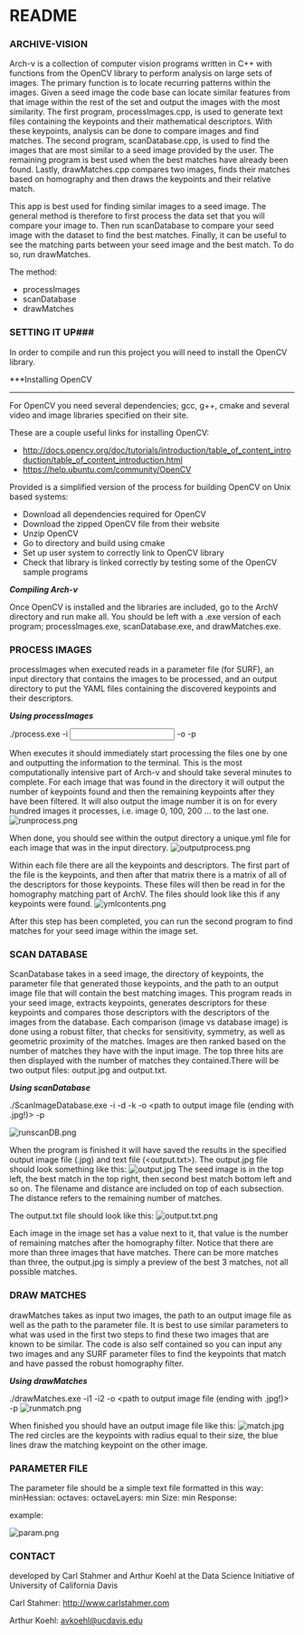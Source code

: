 # README #


### ARCHIVE-VISION ###

Arch-v is a collection of computer vision programs written in C++ with functions from the OpenCV library to perform analysis on large sets of images. The primary function is to locate recurring patterns within the images. Given a seed image the code base can locate similar features from that image within the rest of the set and output the images with the most similarity. The first program, processImages.cpp, is used to generate text files containing the keypoints and their mathematical descriptors. With these keypoints, analysis can be done to compare images and find matches. The second program, scanDatabase.cpp, is used to find the images that are most similar to a seed image provided by the user. The remaining program is best used when the best matches have already been found. Lastly, drawMatches.cpp compares two images, finds their matches based on homography and then draws the keypoints and their relative match.

This app is best used for finding similar images to a seed image. The general method is therefore to first process the data set that you will compare your image to. Then run scanDatabase to compare your seed image with the dataset to find the best matches. Finally, it can be useful to see the matching parts between your seed image and the best match. To do so, run drawMatches.

The method:

* processImages
* scanDatabase
* drawMatches


### SETTING IT UP###

In order to compile and run this project you will need to install the OpenCV library.  

***Installing OpenCV
***

For OpenCV you need several dependencies; gcc, g++, cmake and several video and image libraries specified on their site.


These are a couple useful links for installing OpenCV:

* http://docs.opencv.org/doc/tutorials/introduction/table_of_content_introduction/table_of_content_introduction.html
* https://help.ubuntu.com/community/OpenCV

Provided is a simplified version of the process for building OpenCV on Unix based systems: 

* Download all dependencies required for OpenCV 
* Download the zipped OpenCV file from their website
* Unzip OpenCV
* Go to directory and build using cmake 
* Set up user system to correctly link to OpenCV library
* Check that library is linked correctly by testing some of the OpenCV sample programs

***Compiling Arch-v***

Once OpenCV is installed and the libraries are included, go to the ArchV directory and run make all. You should be left with a .exe version of each program; processImages.exe, scanDatabase.exe, and drawMatches.exe.







### PROCESS IMAGES ###

processImages when executed reads in a parameter file (for SURF), an input directory that contains the images to be processed, and an output directory to put the YAML files containing the discovered keypoints and their descriptors. 

***Using processImages***

./process.exe -i <input directory> -o <output directory> -p <path to parameter file>

When executes it should immediately start processing the files one by one and outputting the information to the terminal. This is the most computationally intensive part of Arch-v and should take several minutes to complete. For each image that was found in the directory it will output the number of keypoints found and then the remaining keypoints after they have been filtered. It will also output the image number it is on for every hundred images it processes, i.e. image 0, 100, 200 ... to the last one.
![runprocess.png](https://bitbucket.org/repo/7RRn64/images/1614076537-runprocess.png)

When done, you should see within the output directory a unique.yml file for each image that was in the input directory.
![outputprocess.png](https://bitbucket.org/repo/7RRn64/images/562201705-outputprocess.png)

Within each file there are all the keypoints and descriptors. The first part of the file is the keypoints, and then after that matrix there is a matrix of all of the descriptors for those keypoints. These files will then be read in for the homography matching part of ArchV. The files should look like this if any keypoints were found.
![ymlcontents.png](https://bitbucket.org/repo/7RRn64/images/3957141334-ymlcontents.png)

After this step has been completed, you can run the second program to find matches for your seed image within the image set.


### SCAN DATABASE ###

ScanDatabase takes in a seed image, the directory of keypoints, the parameter file that generated those keypoints, and the path to an output image file that will contain the best matching images. This program reads in your seed image, extracts keypoints, generates descriptors for these keypoints and compares those descriptors with the descriptors of the images from the database. Each comparison (image vs database image) is done using a robust filter, that checks for sensitivity, symmetry, as well as geometric proximity of the matches. Images are then ranked based on the number of matches they have with the input image. The top three hits are then displayed with the number of matches they contained.There will be two output files: output.jpg and output.txt.

***Using scanDatabase***

./ScanImageDatabase.exe -i <path to seed image> -d <path to image directory> -k <path to keypoint directory> -o <path to output image file (ending with .jpg!)> -p <path to SURF parameter file> 

![runscanDB.png](https://bitbucket.org/repo/7RRn64/images/3847713031-runscanDB.png)

When the program is finished it will have saved the results in the specified output image file (<output>.jpg) and text file (<output.txt>). The output.jpg file should look something like this:
![output.jpg](https://bitbucket.org/repo/7RRn64/images/4210851335-output.jpg)
The seed image is in the top left, the best match in the top right, then second best match bottom left and so on. The filename and distance are included on top of each subsection. The distance refers to the remaining number of matches.

The output.txt file should look like this:
![output.txt.png](https://bitbucket.org/repo/7RRn64/images/2210241640-output.txt.png)

Each image in the image set has a value next to it, that value is the number of remaining matches after the homography filter. Notice that there are more than three images that have matches. There can be more matches than three, the output.jpg is simply a preview of the best 3 matches, not all possible matches.
 
### DRAW MATCHES ###

drawMatches takes as input two images, the path to an output image file as well as the path to the parameter file. It is best to use similar parameters to what was used in the first two steps to find these two images that are known to be similar. The code is also self contained so you can input any two images and any SURF parameter files to find the keypoints that match and have passed the robust homography filter.

***Using drawMatches***

./drawMatches.exe -i1 <path to seed image> -i2 <path to image to compare with> -o <path to output image file (ending with .jpg!)> -p <path to SURF parameter file> 
![runmatch.png](https://bitbucket.org/repo/7RRn64/images/2110534124-runmatch.png)

When finished you should have an output image file like this:
![match.jpg](https://bitbucket.org/repo/7RRn64/images/4033922299-match.jpg)
The red circles are the keypoints with radius equal to their size, the blue lines draw the matching keypoint on the other image.

### PARAMETER FILE ###
The parameter file should be a simple text file formatted in this way:
minHessian: <value>
octaves: <value>
octaveLayers: <value>
min Size: <value>
min Response: <value>

example:

![param.png](https://bitbucket.org/repo/7RRn64/images/2572617515-param.png)

### CONTACT ###

developed by Carl Stahmer and Arthur Koehl at the Data Science Initiative of University of California Davis

Carl Stahmer: http://www.carlstahmer.com 

Arthur Koehl: avkoehl@ucdavis.edu